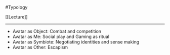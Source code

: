 #Typology 

[[Lecture]]

---
- Avatar as Object: Combat and competition
- Avatar as Me: Social play and Gaming as ritual
- Avatar as Symbiote: Negotiating identities and sense making
- Avatar as Other: Escapism